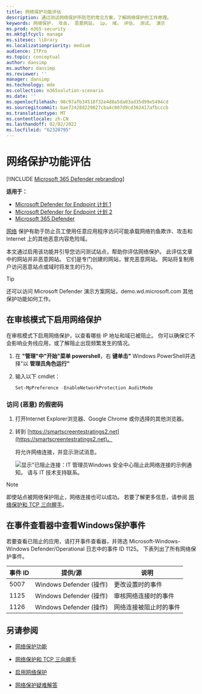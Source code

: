 ```yaml
---
title: 网络保护功能评估
description: 通过测试网络保护所防范的常见方案，了解网络保护的工作原理。
keywords: 网络保护， 攻击， 恶意网站， ip， 域， 评估， 测试， 演示
ms.prod: m365-security
ms.mktglfcycl: manage
ms.sitesec: library
ms.localizationpriority: medium
audience: ITPro
ms.topic: conceptual
author: dansimp
ms.author: dansimp
ms.reviewer: ''
manager: dansimp
ms.technology: mde
ms.collection: m365solution-scenario
ms.date: ''
ms.openlocfilehash: 98c97afb34518f32e4d8a5da03ad35d99e5494cd
ms.sourcegitcommit: bae72428d229827cba4c807d9cd362417afbcccb
ms.translationtype: MT
ms.contentlocale: zh-CN
ms.lasthandoff: 02/02/2022
ms.locfileid: "62320795"
---
```

# <a name="evaluate-network-protection"></a>网络保护功能评估

[!INCLUDE [Microsoft 365 Defender rebranding](../../includes/microsoft-defender.md)]

**适用于：**
- [Microsoft Defender for Endpoint 计划 1](https://go.microsoft.com/fwlink/?linkid=2154037)
- [Microsoft Defender for Endpoint 计划 2](https://go.microsoft.com/fwlink/?linkid=2154037)
- [Microsoft 365 Defender](https://go.microsoft.com/fwlink/?linkid=2118804)

[网络](network-protection.md) 保护有助于防止员工使用任意应用程序访问可能承载网络钓鱼欺诈、攻击和 Internet 上的其他恶意内容危险域。

本文通过启用该功能并引导您访问测试站点，帮助你评估网络保护。 此评估文章中的网站并非恶意网站。 它们是专门创建的网站，冒充恶意网站。 网站将复制用户访问恶意站点或域时将发生的行为。

> [!TIP]
> 还可以访问 Microsoft Defender 演示方案网站，demo.wd.microsoft.com 其他保护功能[](https://demo.wd.microsoft.com?ocid=cx-wddocs-testground)如何工作。

## <a name="enable-network-protection-in-audit-mode"></a>在审核模式下启用网络保护

在审核模式下启用网络保护，以查看哪些 IP 地址和域已被阻止。 你可以确保它不会影响业务线应用，或了解阻止出现频繁发生的情况。

1. 在 **"管理"中"开始"菜单 powershell**，右 **键单击"** Windows PowerShell并选择"以 **管理员角色运行"**
2. 输入以下 cmdlet：

    ```PowerShell
    Set-MpPreference -EnableNetworkProtection AuditMode
    ```

### <a name="visit-a-fake-malicious-domain"></a>访问 (恶意) 的假密码

1. 打开Internet Explorer浏览器、Google Chrome 或你选择的其他浏览器。

2. 转到 [https://smartscreentestratings2.net](https://smartscreentestratings2.net)。

    将允许网络连接，并显示测试消息。
    
    ![显示"已阻止连接：IT 管理员Windows 安全中心阻止此网络连接的示例通知。 请与 IT 技术支持联系。](images/np-notif.png)

> [!NOTE]
> 即使站点被网络保护阻止，网络连接也可以成功。 若要了解更多信息，请参阅 [网络保护和 TCP 三向握手](network-protection.md#network-protection-and-the-tcp-three-way-handshake)。

## <a name="review-network-protection-events-in-windows-event-viewer"></a>在事件查看器中查看Windows保护事件

若要查看已阻止的应用，请打开事件查看器，并筛选 Microsoft-Windows-Windows Defender/Operational 日志中的事件 ID 1125。 下表列出了所有网络保护事件。

| 事件 ID | 提供/源 | 说明 |
|---|---|---|
| 5007 | Windows Defender (操作)  | 更改设置时的事件 |
| 1125 | Windows Defender (操作)  | 审核网络连接时的事件 |
| 1126 | Windows Defender (操作)  | 网络连接被阻止时的事件 |

## <a name="see-also"></a>另请参阅

- [网络保护功能](network-protection.md)

- [网络保护和 TCP 三向握手](network-protection.md#network-protection-and-the-tcp-three-way-handshake)

- [启用网络保护](enable-network-protection.md)

- [网络保护疑难解答](troubleshoot-np.md)
